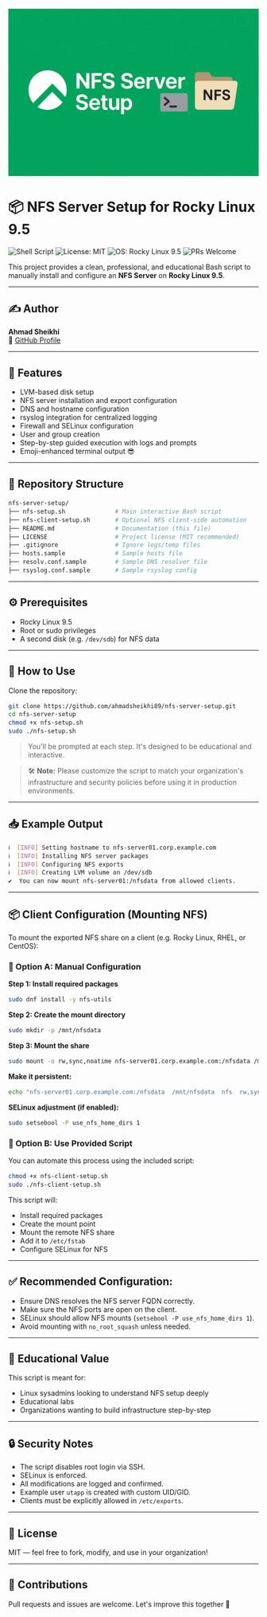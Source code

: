 ![Banner](https://raw.githubusercontent.com/ahmadsheikhi89/nfs-server-setup/main/banner.png)

# 📦 NFS Server Setup for Rocky Linux 9.5

![Shell Script](https://img.shields.io/badge/shell-bash-blue?logo=gnu-bash)
![License: MIT](https://img.shields.io/badge/License-MIT-yellow.svg)
![OS: Rocky Linux 9.5](https://img.shields.io/badge/OS-Rocky%20Linux%209.5-00bfff?logo=linux)
![PRs Welcome](https://img.shields.io/badge/PRs-welcome-brightgreen.svg)

This project provides a clean, professional, and educational Bash script to manually install and configure an **NFS Server** on **Rocky Linux 9.5**.

---

## ✍️ Author
**Ahmad Sheikhi**  
🔗 [GitHub Profile](https://github.com/ahmadsheikhi89)

---

## 📜 Features
- LVM-based disk setup
- NFS server installation and export configuration
- DNS and hostname configuration
- rsyslog integration for centralized logging
- Firewall and SELinux configuration
- User and group creation
- Step-by-step guided execution with logs and prompts
- Emoji-enhanced terminal output 😎

---

## 📂 Repository Structure
```bash
nfs-server-setup/
├── nfs-setup.sh              # Main interactive Bash script
├── nfs-client-setup.sh       # Optional NFS client-side automation
├── README.md                 # Documentation (this file)
├── LICENSE                   # Project license (MIT recommended)
├── .gitignore                # Ignore logs/temp files
├── hosts.sample              # Sample hosts file
├── resolv.conf.sample        # Sample DNS resolver file
├── rsyslog.conf.sample       # Sample rsyslog config
```

---

## ⚙️ Prerequisites
- Rocky Linux 9.5
- Root or sudo privileges
- A second disk (e.g. `/dev/sdb`) for NFS data

---

## 🚀 How to Use
Clone the repository:
```bash
git clone https://github.com/ahmadsheikhi89/nfs-server-setup.git
cd nfs-server-setup
chmod +x nfs-setup.sh
sudo ./nfs-setup.sh
```
> You'll be prompted at each step. It's designed to be educational and interactive.

> 🛠️ **Note:** Please customize the script to match your organization's infrastructure and security policies before using it in production environments.

---

## 📥 Example Output
```bash
ℹ️  [INFO] Setting hostname to nfs-server01.corp.example.com
ℹ️  [INFO] Installing NFS server packages
ℹ️  [INFO] Configuring NFS exports
ℹ️  [INFO] Creating LVM volume on /dev/sdb
✔️  You can now mount nfs-server01:/nfsdata from allowed clients.
```

---

## 📦 Client Configuration (Mounting NFS)
To mount the exported NFS share on a client (e.g. Rocky Linux, RHEL, or CentOS):

### 📌 Option A: Manual Configuration

**Step 1: Install required packages**
```bash
sudo dnf install -y nfs-utils
```

**Step 2: Create the mount directory**
```bash
sudo mkdir -p /mnt/nfsdata
```

**Step 3: Mount the share**
```bash
sudo mount -o rw,sync,noatime nfs-server01.corp.example.com:/nfsdata /mnt/nfsdata
```

**Make it persistent:**
```bash
echo "nfs-server01.corp.example.com:/nfsdata  /mnt/nfsdata  nfs  rw,sync,noatime  0  0" | sudo tee -a /etc/fstab
```

**SELinux adjustment (if enabled):**
```bash
sudo setsebool -P use_nfs_home_dirs 1
```

### 📌 Option B: Use Provided Script
You can automate this process using the included script:
```bash
chmod +x nfs-client-setup.sh
sudo ./nfs-client-setup.sh
```
This script will:
- Install required packages
- Create the mount point
- Mount the remote NFS share
- Add it to `/etc/fstab`
- Configure SELinux for NFS

---

## ✅ Recommended Configuration:
- Ensure DNS resolves the NFS server FQDN correctly.
- Make sure the NFS ports are open on the client.
- SELinux should allow NFS mounts (`setsebool -P use_nfs_home_dirs 1`).
- Avoid mounting with `no_root_squash` unless needed.

---

## 🧠 Educational Value
This script is meant for:
- Linux sysadmins looking to understand NFS setup deeply
- Educational labs
- Organizations wanting to build infrastructure step-by-step

---

## 🔒 Security Notes
- The script disables root login via SSH.
- SELinux is enforced.
- All modifications are logged and confirmed.
- Example user `utapp` is created with custom UID/GID.
- Clients must be explicitly allowed in `/etc/exports`.

---

## 📄 License
MIT — feel free to fork, modify, and use in your organization!

---

## 🤝 Contributions
Pull requests and issues are welcome. Let's improve this together 🚀

